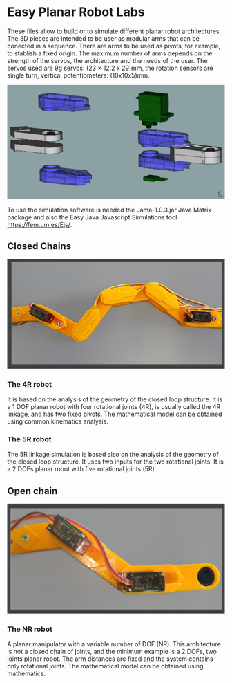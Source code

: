 # Easy Planar Robot Labs

These files allow to build or to simulate different planar robot architectures. The 3D pieces are intended to be user as modular arms that can be conected in a sequence. There are arms to be used as pivots, for example, to stablish a fixed origin.  The maximum number of arms depends on the strength of the servos, the architecture and the needs of the user. The servos used are 9g servos: (23 × 12.2 x 29)mm, the rotation sensors are single turn, vertical potentiometers: (10x10x5)mm. 

![3D pieces diagram](3D_Printable/3DPieces.png)

To use the simulation software is needed the Jama-1.0.3.jar Java Matrix package and also the Easy Java Javascript Simulations tool https://fem.um.es/Ejs/.

## Closed Chains

![5R Linkage](3D_Printable/5RPlanarRemote.jpeg)

### The 4R robot

It is based on the analysis of the geometry of the closed loop structure. It is a  1 DOF planar robot with four rotational joints (4R), is usually called the 4R linkage, and has two fixed pivots. The mathematical model can be obtained using common kinematics analysis.

### The 5R robot

The 5R linkage simulation is based also on the analysis of the geometry of the closed loop structure. It uses two inputs for the two rotational joints.  It is a 2 DOFs planar robot with five rotational joints (5R).

## Open chain

![2R Open chain](3D_Printable/NRPlanarRemote.jpeg)

### The NR robot

A planar manipulator with a variable number of DOF (NR). This architecture is not a closed chain of joints, and the minimum example is a 2 DOFs, two joints planar robot. The arm distances are fixed and the system contains only rotational joints. The mathematical model can be obtained using mathematics. 
